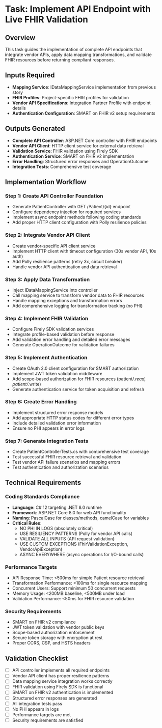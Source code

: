 # Task: Implement API Endpoint with Live FHIR Validation

## Overview
This task guides the implementation of complete API endpoints that integrate vendor APIs, apply data mapping transformations, and validate FHIR resources before returning compliant responses.

## Inputs Required
- **Mapping Service**: IDataMappingService implementation from previous story
- **FHIR Profiles**: Project-specific FHIR profiles for validation
- **Vendor API Specifications**: Integration Partner Profile with endpoint details
- **Authentication Configuration**: SMART on FHIR v2 setup requirements

## Outputs Generated
- **Complete API Controller**: ASP.NET Core controller with FHIR endpoints
- **Vendor API Client**: HTTP client service for external data retrieval
- **Validation Service**: FHIR validation using Firely SDK
- **Authentication Service**: SMART on FHIR v2 implementation
- **Error Handling**: Structured error responses and OperationOutcome
- **Integration Tests**: Comprehensive test coverage

## Implementation Workflow

### Step 1: Create API Controller Foundation
- Generate PatientController with GET /Patient/{id} endpoint
- Configure dependency injection for required services
- Implement async endpoint methods following coding standards
- Add proper HTTP client configuration with Polly resilience policies

### Step 2: Integrate Vendor API Client
- Create vendor-specific API client service
- Implement HTTP client with timeout configuration (30s vendor API, 10s auth)
- Add Polly resilience patterns (retry 3x, circuit breaker)
- Handle vendor API authentication and data retrieval

### Step 3: Apply Data Transformation
- Inject IDataMappingService into controller
- Call mapping service to transform vendor data to FHIR resources
- Handle mapping exceptions and transformation errors
- Add comprehensive logging for transformation tracking (no PHI)

### Step 4: Implement FHIR Validation
- Configure Firely SDK validation services
- Integrate profile-based validation before response
- Add validation error handling and detailed error messages
- Generate OperationOutcome for validation failures

### Step 5: Implement Authentication
- Create OAuth 2.0 client configuration for SMART authorization
- Implement JWT token validation middleware
- Add scope-based authorization for FHIR resources (patient/*.read, patient/*.write)
- Generate authentication service for token acquisition and refresh

### Step 6: Create Error Handling
- Implement structured error response models
- Add appropriate HTTP status codes for different error types
- Include detailed validation error information
- Ensure no PHI appears in error logs

### Step 7: Generate Integration Tests
- Create PatientControllerTests.cs with comprehensive test coverage
- Test successful FHIR resource retrieval and validation
- Test vendor API failure scenarios and mapping errors
- Test authentication and authorization scenarios

## Technical Requirements

### Coding Standards Compliance
- **Language**: C# 12 targeting .NET 8.0 runtime
- **Framework**: ASP.NET Core 8.0 for web API functionality
- **Naming**: PascalCase for classes/methods, camelCase for variables
- **Critical Rules**:
  - NO PHI IN LOGS (absolutely critical)
  - USE RESILIENCY PATTERNS (Polly for vendor API calls)
  - VALIDATE ALL INPUTS (API request validation)
  - USE CUSTOM EXCEPTIONS (FhirValidationException, VendorApiException)
  - ASYNC EVERYWHERE (async operations for I/O-bound calls)

### Performance Targets
- API Response Time: <500ms for simple Patient resource retrieval
- Transformation Performance: <100ms for single resource mapping
- Concurrent Users: Support minimum 50 concurrent requests
- Memory Usage: <200MB baseline, <500MB under load
- Validation Performance: <50ms for FHIR resource validation

### Security Requirements
- SMART on FHIR v2 compliance
- JWT token validation with vendor public keys
- Scope-based authorization enforcement
- Secure token storage with encryption at rest
- Proper CORS, CSP, and HSTS headers

## Validation Checklist
- [ ] API controller implements all required endpoints
- [ ] Vendor API client has proper resilience patterns
- [ ] Data mapping service integration works correctly
- [ ] FHIR validation using Firely SDK is functional
- [ ] SMART on FHIR v2 authentication is implemented
- [ ] Structured error responses are generated
- [ ] All integration tests pass
- [ ] No PHI appears in logs
- [ ] Performance targets are met
- [ ] Security requirements are satisfied